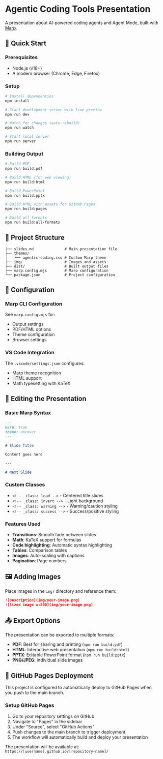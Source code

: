 # Agentic Coding Tools Presentation

A presentation about AI-powered coding agents and Agent Mode, built with [Marp](https://marp.app/).

## 🚀 Quick Start

### Prerequisites

- Node.js (v18+)
- A modern browser (Chrome, Edge, Firefox)

### Setup

```bash
# Install dependencies
npm install

# Start development server with live preview
npm run dev

# Watch for changes (auto-rebuild)
npm run watch

# Start local server
npm run server
```

### Building Output

```bash
# Build PDF
npm run build:pdf

# Build HTML (for web viewing)
npm run build:html

# Build PowerPoint
npm run build:pptx

# Build HTML with assets for GitHub Pages
npm run build:pages

# Build all formats
npm run build:all-formats
```

## 📁 Project Structure

```
├── slides.md              # Main presentation file
├── themes/
│   └── agentic-coding.css # Custom Marp theme
├── img/                   # Images and assets
├── dist/                  # Built output files
├── marp.config.mjs        # Marp configuration
└── package.json           # Project configuration
```

## 🔧 Configuration

### Marp CLI Configuration

See `marp.config.mjs` for:

- Output settings
- PDF/HTML options
- Theme configuration
- Browser settings

### VS Code Integration

The `.vscode/settings.json` configures:

- Marp theme recognition
- HTML support
- Math typesetting with KaTeX

## 📝 Editing the Presentation

### Basic Marp Syntax

```markdown
---
marp: true
theme: uncover
---

# Slide Title

Content goes here

---

# Next Slide
```

### Custom Classes

- `<!-- _class: lead -->` - Centered title slides
- `<!-- _class: invert -->` - Light background
- `<!-- _class: warning -->` - Warning/caution styling
- `<!-- _class: success -->` - Success/positive styling

### Features Used

- **Transitions**: Smooth fade between slides
- **Math**: KaTeX support for formulas
- **Code highlighting**: Automatic syntax highlighting
- **Tables**: Comparison tables
- **Images**: Auto-scaling with captions
- **Pagination**: Page numbers

## 🖼️ Adding Images

Place images in the `img/` directory and reference them:

```markdown
![Description](img/your-image.png)
![Sized image w:800](img/your-image.png)
```

## 📤 Export Options

The presentation can be exported to multiple formats:

- **PDF**: Best for sharing and printing (`npm run build:pdf`)
- **HTML**: Interactive web presentation (`npm run build:html`)
- **PPTX**: Editable PowerPoint format (`npm run build:pptx`)
- **PNG/JPEG**: Individual slide images

## 🚀 GitHub Pages Deployment

This project is configured to automatically deploy to GitHub Pages when you push to the main branch.

### Setup GitHub Pages

1. Go to your repository settings on GitHub
2. Navigate to "Pages" in the sidebar
3. Under "Source", select "GitHub Actions"
4. Push changes to the main branch to trigger deployment
5. The workflow will automatically build and deploy your presentation

The presentation will be available at: `https://[username].github.io/[repository-name]/`

